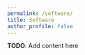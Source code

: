 ```yaml
---
permalink: /software/
title: Software
author_profile: false
---
```


**TODO**: Add content here